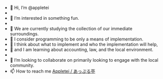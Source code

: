 - 👋 Hi, I’m @appletei
- 
- 👀 I’m interested in something fun.
- 
- 🌱 We are currently studying the collection of our immediate surroundings.
- 🌱 I consider programming to be only a means of implementation.
- 🌱 I think about what to implement and who the implementation will help, 
- 🌱 and I am learning about accounting, law, and the local environment.
- 
- 💞️ I’m looking to collaborate on primarily looking to engage with the local community.
- 📫 How to reach me [Appletei / あっぷる亭](https://github.com/appletei/appletei/commit/appletei.com)

<!---
appletei/appletei is a ✨ special ✨ repository because its `README.md` (this file) appears on your GitHub profile.
You can click the Preview link to take a look at your changes.
--->
